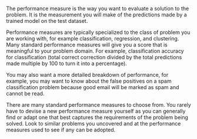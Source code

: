 The performance measure is the way you want to evaluate a solution to the problem. It is the measurement you will make of the predictions made by a trained model on the test dataset.

Performance measures are typically specialized to the class of problem you are working with, for example classification, regression, and clustering. Many standard performance measures will give you a score that is meaningful to your problem domain. For example, classification accuracy for classification (total correct correction divided by the total predictions made multiple by 100 to turn it into a percentage).

You may also want a more detailed breakdown of performance, for example, you may want to know about the false positives on a spam classification problem because good email will be marked as spam and cannot be read.

There are many standard performance measures to choose from. You rarely have to devise a new performance measure yourself as you can generally find or adapt one that best captures the requirements of the problem being solved. Look to similar problems you uncovered and at the performance measures used to see if any can be adopted.